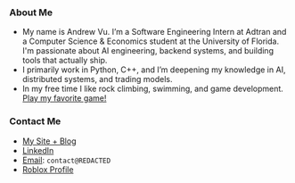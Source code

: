 ### About Me
- My name is Andrew Vu. I’m a Software Engineering Intern at Adtran and a Computer Science & Economics student at the University of Florida. I'm passionate about AI engineering, backend systems, and building tools that actually ship.
- I primarily work in Python, C++, and I’m deepening my knowledge in AI, distributed systems, and trading models.
- In my free time I like rock climbing, swimming, and game development. [Play my favorite game!](https://www.roblox.com/games/9264596435/Idle-Heroes-Simulator)

### Contact Me
- [My Site + Blog](REDACTED)
- [LinkedIn](https://www.linkedin.com/in/adv-andrew-d-vu/)
- [Email](mailto:contact@REDACTED): `contact@REDACTED`
- [Roblox Profile](https://www.roblox.com/users/96753261/profile)

